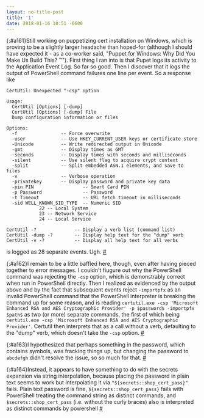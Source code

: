 ```yaml
---
layout: no-title-post
title: '1'
date: 2018-01-16 10:51 -0600
---
```

[](){:#a161}Still working on puppetizing cert installation on Windows, which is proving to be a slightly larger headache than hoped-for (although I should have expected it - as a co-worker said, "Puppet for Windows: Why Did You Make Us Build This? :tm:"). First thing I ran into is that Pupet logs its activity to the Application Event Log. So far so good. Then I discover that it logs the output of PowerShell command failures one line per event. So a response like 
```
CertUtil: Unexpected "-csp" option

Usage:
  CertUtil [Options] [-dump]
  CertUtil [Options] [-dump] File
  Dump configuration information or files

Options:
  -f                -- Force overwrite
  -user             -- Use HKEY_CURRENT_USER keys or certificate store
  -Unicode          -- Write redirected output in Unicode
  -gmt              -- Display times as GMT
  -seconds          -- Display times with seconds and milliseconds
  -silent           -- Use silent flag to acquire crypt context
  -split            -- Split embedded ASN.1 elements, and save to files
  -v                -- Verbose operation
  -privatekey       -- Display password and private key data
  -pin PIN                  -- Smart Card PIN
  -p Password               -- Password
  -t Timeout                -- URL fetch timeout in milliseconds
  -sid WELL_KNOWN_SID_TYPE  -- Numeric SID
            22 -- Local System
            23 -- Network Service
            24 -- Local Service

CertUtil -?              -- Display a verb list (command list)
CertUtil -dump -?        -- Display help text for the "dump" verb
CertUtil -v -?           -- Display all help text for all verbs
``` 
is logged as 28 separate events. Ugh. [#](#a161)

[](){:#a162}I remain to be a little baffled here, though, even after having pieced together to error messages. I couldn't fiugure out why the PowerShell command was rejecting the `-csp` option, which is demonstrably correct when run in PowerShell directly. Then I realized as evidenced by the output above and by the fact that subsequent events reject `-importpfx` as an invalid PowerShell command that the PowerShell interpreter is breaking the command up for some reason, and is reading `certutil.exe -csp 'Microsoft Enhanced RSA and AES Cryptographic Provider' -p $password$ -importpfx $path$` as two (or more) separate commands, the first of which being `certutil.exe -csp 'Microsoft Enhanced RSA and AES Cryptographic Provider'`. Certutil then interprets that as a call without a verb, defaulting to the "dump" verb, which doesn't take the `-csp` option. [#](#a162)

[](){:#a163}I hypothesized that perhaps something in the password, which contains symbols, was fracking things up, but changing the password to `abcdefgh` didn't resolve the issue, so so much for that. [#](#a163)

[](){:#a164}Instead, it appears to have something to do with the secrets expansion via string interpolation, because placing the password in plain text seems to work but interpolating it via `"${secrets::shop_cert_pass}"` fails. Plain text password is fine, `${secrets::shop_cert_pass}` fails with PowerShell treating the command string as distinct commands, and `$secrets::shop_cert_pass` (i.e. without the curly braces) also is interpreted as distinct commands by powershell [#](#a164)


